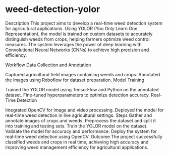 # weed-detection-yolor

Description
This project aims to develop a real-time weed detection system for agricultural applications. Using YOLOR (You Only Learn One Representation), the model is trained on custom datasets to accurately distinguish weeds from crops, helping farmers optimize weed control measures. The system leverages the power of deep learning with Convolutional Neural Networks (CNNs) to achieve high precision and efficiency.

Workflow
Data Collection and Annotation

Captured agricultural field images containing weeds and crops.
Annotated the images using Roboflow for dataset preparation.
Model Training

Trained the YOLOR model using TensorFlow and Python on the annotated dataset.
Fine-tuned hyperparameters to optimize detection accuracy.
Real-Time Detection

Integrated OpenCV for image and video processing.
Deployed the model for real-time weed detection in live agricultural settings.
Steps
Gather and annotate images of crops and weeds.
Preprocess the dataset and split it into training and testing sets.
Train the YOLOR model on the dataset.
Validate the model for accuracy and performance.
Deploy the system for real-time weed detection using OpenCV.
Outcome
The project successfully classified weeds and crops in real time, achieving high accuracy and improving weed management efficiency for agricultural applications.



